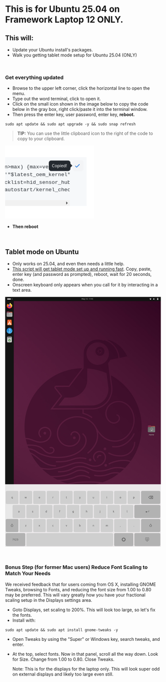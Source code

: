 # This is for Ubuntu 25.04 on Framework Laptop 12 ONLY.


## This will:

- Update your Ubuntu install's packages.
- Walk you getting tablet mode setup for Ubuntu 25.04 (ONLY)

&nbsp; &nbsp; &nbsp; &nbsp; 


### Get everything updated

- Browse to the upper left corner, click the horizontal line to open the menu.
- Type out the word terminal, click to open it.
- Click on the small icon shown in the image below to copy the code below in the gray box, right click/paste it into the terminal window.
- Then press the enter key, user password, enter key, **reboot.**

```
sudo apt update && sudo apt upgrade -y && sudo snap refresh
```
> **TIP:** You can use the little clipboard icon to the right of the code to copy to your clipboard.

<p style="text-align: left"><img src="https://raw.githubusercontent.com/FrameworkComputer/linux-docs/main/copied.png" alt="Copy The Code Below Like This" title="Copy The Code Above Like This"></p>

- **Then reboot**

&nbsp; &nbsp; &nbsp;

## Tablet mode on Ubuntu


- Only works on 25.04, and even then needs a little help.
- [This script will get tablet mode set up and running fast](https://github.com/FrameworkComputer/linux-docs/blob/main/framework12/Ubuntu-25-04-Tablet-Mode.md#ubuntu-2504-tablet-mode-setup). Copy, paste, enter key (and password as prompted), reboot, wait for 20 seconds, done.
- Onscreen keyboard only appears when you call for it by interacting in a text area.

![Tablet Mode](https://raw.githubusercontent.com/FrameworkComputer/linux-docs/refs/heads/main/framework12/images/tablet.png)

&nbsp; &nbsp; &nbsp;


### Bonus Step (for former Mac users) Reduce Font Scaling to Match Your Needs

We received feedback that for users coming from OS X, installing GNOME Tweaks, browsing to Fonts, and reducing the font size from 1.00 to 0.80 may be preferred. This will vary greatly how you have your fractional scaling setup in the Displays settings area.

- Goto Displays, set scaling to 200%. This will look too large, so let's fix the fonts.
- Install with:
  
```
sudo apt update && sudo apt install gnome-tweaks -y
```

- Open Tweaks by using the "Super" or Windows key, search tweaks, and enter.

- At the top, select fonts. Now in that panel, scroll all the way down. Look for Size. Change from 1.00 to 0.80. Close Tweaks.

  Note: This is for the displays for the laptop only. This will look super odd on external displays and likely too large even still.
